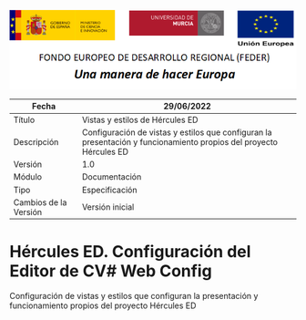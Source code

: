 ![](../Docs/media/CabeceraDocumentosMD.png)

| Fecha         | 29/06/2022                                                   |
| ------------- | ------------------------------------------------------------ |
|Título|Vistas y estilos de Hércules ED| 
|Descripción|Configuración de vistas y estilos que configuran la presentación y funcionamiento propios del proyecto Hércules ED|
|Versión|1.0|
|Módulo|Documentación|
|Tipo|Especificación|
|Cambios de la Versión|Versión inicial|

# Hércules ED. Configuración del Editor de CV# Web Config

Configuración de vistas y estilos que configuran la presentación y funcionamiento propios del proyecto Hércules ED
